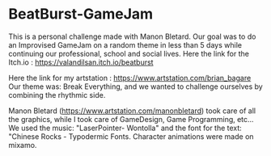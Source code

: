 # BeatBurst-GameJam
This is a personal challenge made with Manon Bletard. Our goal was to do an Improvised GameJam on a random theme in less than 5 days while continuing our professional, school and social lives.
Here the link for the Itch.io : https://valandilsan.itch.io/beatburst

Here the link for my artstation : https://www.artstation.com/brian_bagare
Our theme was: Break Everything, and we wanted to challenge ourselves by combining the rhythmic side.

Manon Bletard (https://www.artstation.com/manonbletard)  took care of all the graphics, while I took care of GameDesign, Game Programming, etc...
We used the music: "LaserPointer- Wontolla" and the font for the text: "Chinese Rocks - Typodermic Fonts.
Character animations were made on mixamo.
